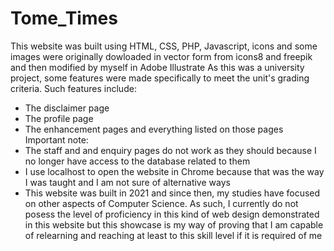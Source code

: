 # Tome_Times
This website was built using HTML, CSS, PHP, Javascript, icons and some images were originally dowloaded in vector form from icons8 and freepik and then modified by myself in Adobe Illustrate
As this was a university project, some features were made specifically to meet the unit's grading criteria. Such features include:
- The disclaimer page
- The profile page
- The enhancement pages and everything listed on those pages
Important note:
- The staff and and enquiry pages do not work as they should because I no longer have access to the database related to them
- I use localhost to open the website in Chrome because that was the way I was taught and I am not sure of alternative ways
- This website was built in 2021 and since then, my studies have focused on other aspects of Computer Science. As such, I currently do not posess the level of proficiency in this kind of web design demonstrated in this website but this showcase is my way of proving that I am capable of relearning and reaching at least to this skill level if it is required of me
